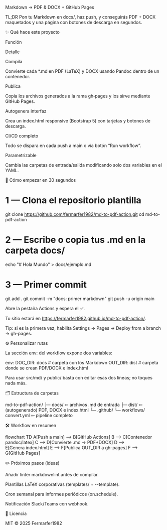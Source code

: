 Markdown → PDF & DOCX + GitHub Pages




TL;DR Pon tu Markdown en docs/, haz push, y conseguirás PDF + DOCX maquetados y una página con botones de descarga en segundos.

✨ Qué hace este proyecto

Función

Detalle

Compila

Convierte cada *.md en PDF (LaTeX) y DOCX usando Pandoc dentro de un contenedor.

Publica

Copia los archivos generados a la rama gh‑pages y los sirve mediante GitHub Pages.

Autogenera interfaz

Crea un index.html responsive (Bootstrap 5) con tarjetas y botones de descarga.

CI/CD completo

Todo se dispara en cada push a main o vía botón “Run workflow”.

Parametrizable

Cambia las carpetas de entrada/salida modificando solo dos variables en el YAML.

🚀 Cómo empezar en 30 segundos

# 1 — Clona el repositorio plantilla
git clone https://github.com/fermarfer1982/md-to-pdf-action.git
cd md-to-pdf-action

# 2 — Escribe o copia tus .md en la carpeta docs/
echo "# Hola Mundo" > docs/ejemplo.md

# 3 — Primer commit
git add .
git commit -m "docs: primer markdown"
git push -u origin main

Abre la pestaña Actions y espera el ✅.

Tu sitio estará en https://fermarfer1982.github.io/md-to-pdf-action/.

Tip: si es la primera vez, habilita Settings → Pages → Deploy from a branch → gh-pages.

⚙️ Personalizar rutas

La sección env: del workflow expone dos variables:

env:
  DOC_DIR: docs        # carpeta con los Markdown
  OUT_DIR: dist        # carpeta donde se crean PDF/DOCX e index.html

Para usar src/md/ y public/ basta con editar esas dos líneas; no toques nada más.

🗂 Estructura de carpetas

md-to-pdf-action/
├─ docs/           ⇦ archivos .md de entrada
├─ dist/           ⇦ (autogenerado) PDF, DOCX e index.html
└─ .github/
   └─ workflows/
       convert.yml  ⇦ pipeline completo

🛠 Workflow en resumen

flowchart TD
  A[Push a main] --> B[GitHub Actions]
  B --> C[Contenedor pandoc/latex]
  C --> D[Convierte .md → PDF+DOCX]
  D --> E[Genera index.html]
  E --> F[Publica OUT_DIR a gh-pages]
  F --> G[GitHub Pages]

✏️ Próximos pasos (ideas)

Añadir linter markdownlint antes de compilar.

Plantillas LaTeX corporativas (templates/ + --template).

Cron semanal para informes periódicos (on.schedule).

Notificación Slack/Teams con webhook.

🪪 Licencia

MIT © 2025 Fermarfer1982
